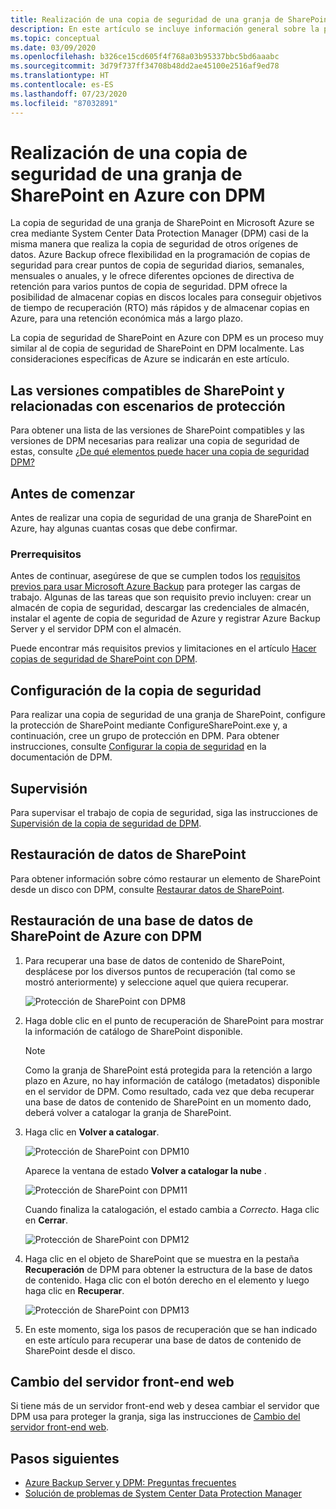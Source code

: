 ```yaml
---
title: Realización de una copia de seguridad de una granja de SharePoint en Azure con DPM
description: En este artículo se incluye información general sobre la protección del Servidor de Azure Backup y el servidor de DPM de una granja de SharePoint en Azure.
ms.topic: conceptual
ms.date: 03/09/2020
ms.openlocfilehash: b326ce15cd605f4f768a03b95337bbc5bd6aaabc
ms.sourcegitcommit: 3d79f737ff34708b48dd2ae45100e2516af9ed78
ms.translationtype: HT
ms.contentlocale: es-ES
ms.lasthandoff: 07/23/2020
ms.locfileid: "87032891"
---
```

# <a name="back-up-a-sharepoint-farm-to-azure-with-dpm"></a>Realización de una copia de seguridad de una granja de SharePoint en Azure con DPM

La copia de seguridad de una granja de SharePoint en Microsoft Azure se crea mediante System Center Data Protection Manager (DPM) casi de la misma manera que realiza la copia de seguridad de otros orígenes de datos. Azure Backup ofrece flexibilidad en la programación de copias de seguridad para crear puntos de copia de seguridad diarios, semanales, mensuales o anuales, y le ofrece diferentes opciones de directiva de retención para varios puntos de copia de seguridad. DPM ofrece la posibilidad de almacenar copias en discos locales para conseguir objetivos de tiempo de recuperación (RTO) más rápidos y de almacenar copias en Azure, para una retención económica más a largo plazo.

La copia de seguridad de SharePoint en Azure con DPM es un proceso muy similar al de copia de seguridad de SharePoint en DPM localmente. Las consideraciones específicas de Azure se indicarán en este artículo.

## <a name="sharepoint-supported-versions-and-related-protection-scenarios"></a>Las versiones compatibles de SharePoint y relacionadas con escenarios de protección

Para obtener una lista de las versiones de SharePoint compatibles y las versiones de DPM necesarias para realizar una copia de seguridad de estas, consulte [¿De qué elementos puede hacer una copia de seguridad DPM?](/system-center/dpm/dpm-protection-matrix?view=sc-dpm-2019#applications-backup)

## <a name="before-you-start"></a>Antes de comenzar

Antes de realizar una copia de seguridad de una granja de SharePoint en Azure, hay algunas cuantas cosas que debe confirmar.

### <a name="prerequisites"></a>Prerrequisitos

Antes de continuar, asegúrese de que se cumplen todos los [requisitos previos para usar Microsoft Azure Backup](backup-azure-dpm-introduction.md#prerequisites-and-limitations) para proteger las cargas de trabajo. Algunas de las tareas que son requisito previo incluyen: crear un almacén de copia de seguridad, descargar las credenciales de almacén, instalar el agente de copia de seguridad de Azure y registrar Azure Backup Server y el servidor DPM con el almacén.

Puede encontrar más requisitos previos y limitaciones en el artículo [Hacer copias de seguridad de SharePoint con DPM](/system-center/dpm/back-up-sharepoint?view=sc-dpm-2019#prerequisites-and-limitations).

## <a name="configure-backup"></a>Configuración de la copia de seguridad

Para realizar una copia de seguridad de una granja de SharePoint, configure la protección de SharePoint mediante ConfigureSharePoint.exe y, a continuación, cree un grupo de protección en DPM. Para obtener instrucciones, consulte [Configurar la copia de seguridad](/system-center/dpm/back-up-sharepoint?view=sc-dpm-2019#configure-backup) en la documentación de DPM.

## <a name="monitoring"></a>Supervisión

Para supervisar el trabajo de copia de seguridad, siga las instrucciones de [Supervisión de la copia de seguridad de DPM](/system-center/dpm/back-up-sharepoint?view=sc-dpm-2019#monitoring).

## <a name="restore-sharepoint-data"></a>Restauración de datos de SharePoint

Para obtener información sobre cómo restaurar un elemento de SharePoint desde un disco con DPM, consulte [Restaurar datos de SharePoint](/system-center/dpm/back-up-sharepoint?view=sc-dpm-2019#restore-sharepoint-data).

## <a name="restore-a-sharepoint-database-from-azure-by-using-dpm"></a>Restauración de una base de datos de SharePoint de Azure con DPM

1. Para recuperar una base de datos de contenido de SharePoint, desplácese por los diversos puntos de recuperación (tal como se mostró anteriormente) y seleccione aquel que quiera recuperar.

    ![Protección de SharePoint con DPM8](./media/backup-azure-backup-sharepoint/dpm-sharepoint-protection9.png)
2. Haga doble clic en el punto de recuperación de SharePoint para mostrar la información de catálogo de SharePoint disponible.

   > [!NOTE]
   > Como la granja de SharePoint está protegida para la retención a largo plazo en Azure, no hay información de catálogo (metadatos) disponible en el servidor de DPM. Como resultado, cada vez que deba recuperar una base de datos de contenido de SharePoint en un momento dado, deberá volver a catalogar la granja de SharePoint.
   >
   >
3. Haga clic en **Volver a catalogar**.

    ![Protección de SharePoint con DPM10](./media/backup-azure-backup-sharepoint/dpm-sharepoint-protection12.png)

    Aparece la ventana de estado **Volver a catalogar la nube** .

    ![Protección de SharePoint con DPM11](./media/backup-azure-backup-sharepoint/dpm-sharepoint-protection13.png)

    Cuando finaliza la catalogación, el estado cambia a *Correcto*. Haga clic en **Cerrar**.

    ![Protección de SharePoint con DPM12](./media/backup-azure-backup-sharepoint/dpm-sharepoint-protection14.png)
4. Haga clic en el objeto de SharePoint que se muestra en la pestaña **Recuperación** de DPM para obtener la estructura de la base de datos de contenido. Haga clic con el botón derecho en el elemento y luego haga clic en **Recuperar**.

    ![Protección de SharePoint con DPM13](./media/backup-azure-backup-sharepoint/dpm-sharepoint-protection15.png)
5. En este momento, siga los pasos de recuperación que se han indicado en este artículo para recuperar una base de datos de contenido de SharePoint desde el disco.

## <a name="switching-the-front-end-web-server"></a>Cambio del servidor front-end web

Si tiene más de un servidor front-end web y desea cambiar el servidor que DPM usa para proteger la granja, siga las instrucciones de [Cambio del servidor front-end web](/system-center/dpm/back-up-sharepoint?view=sc-dpm-2019#switching-the-front-end-web-server).

## <a name="next-steps"></a>Pasos siguientes

* [Azure Backup Server y DPM: Preguntas frecuentes](backup-azure-dpm-azure-server-faq.md)
* [Solución de problemas de System Center Data Protection Manager](backup-azure-scdpm-troubleshooting.md)
